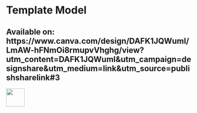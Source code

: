 <h1>Template Model</h1>

<h2> Available on: 
https://www.canva.com/design/DAFK1JQWumI/LmAW-hFNmOi8rmupvVhghg/view?utm_content=DAFK1JQWumI&utm_campaign=designshare&utm_medium=link&utm_source=publishsharelink#3 </h2>

<div>
<img align="center" width="50" height="50" src=https://f0.pngfuel.com/png/704/838/canva-logo-png-clip-art.png" />
</div>
